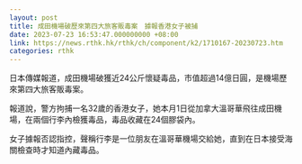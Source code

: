 ```yaml
---
layout: post
title: 成田機場破歷來第四大旅客販毒案　據報香港女子被捕
date: 2023-07-23 16:53:47.000000000 +08:00
link: https://news.rthk.hk/rthk/ch/component/k2/1710167-20230723.htm
categories: rthk
---
```


日本傳媒報道，成田機場破獲近24公斤懷疑毒品，市值超過14億日圓，是機場歷來第四大旅客販毒案。

報道說，警方拘捕一名32歲的香港女子，她本月1日從加拿大溫哥華飛往成田機場，在兩個行李內檢獲毒品，毒品收藏在24個膠袋內。

女子據報否認指控，聲稱行李是一位朋友在溫哥華機場交給她，直到在日本接受海關檢查時才知道內藏毒品。
